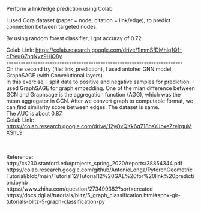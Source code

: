 
Perform a link/edge prediction using Colab </br>
 
I used Cora dataset (paper = node, citation = link/edge), to predict connection between targeted nodes.  </br>

By using random forest classifier, I got accuray of 0.72 </br>

Colab Link: https://colab.research.google.com/drive/1lmmSfDMhlq1Q1-c1YeuG7ngNyz9HjQ8y </br>
-------------------------------------------------------------------------</br>
On the second try (file: link_prediction), I used antoher GNN model, GraphSAGE (with Convelutional layers). </br>
In this exercise, I split data to positive and negative samples for prediction. I used GraphSAGE for graph embedding. One of the mian difference between GCN and Graphsage is the aggregation function (AGG), which was the mean aggregator in GCN. After we convert graph to computable format, we can find similarity score between edges. The dataset is same. </br>
The AUC is about 0.87.
</br>
Colab Link: https://colab.research.google.com/drive/12yOvQKk6q718osYJbxeZreirguMXShL9 </br>

</br>
</br>
Reference: </br>
http://cs230.stanford.edu/projects_spring_2020/reports/38854344.pdf </br>
https://colab.research.google.com/github/AntonioLonga/PytorchGeometricTutorial/blob/main/Tutorial12/Tutorial12%20GAE%20for%20link%20prediction.ipynb </br>
https://www.zhihu.com/question/273499382?sort=created </br>
https://docs.dgl.ai/tutorials/blitz/5_graph_classification.html#sphx-glr-tutorials-blitz-5-graph-classification-py </br>


